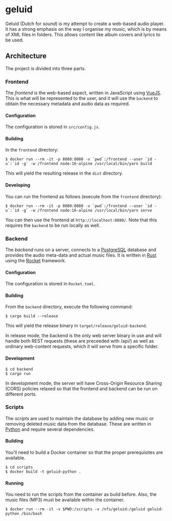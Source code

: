 # geluid

Geluid (Dutch for _sound_) is my attempt to create a web-based audio player. It has a strong emphasis on the way I organise my music, which is by means of XML files in folders. This allows content like album covers and lyrics to be used.

## Architecture

The project is divided into three parts.

### Frontend

The _frontend_ is the web-based aspect, written in JavaScript using [VueJS](https://vuejs.org/). This is what will be represented to the user, and it will use the `backend` to obtain the necessary metadata and audio data as required.

#### Configuration

The configuration is stored in ``src/config.js``.

#### Building

In the `frontend` directory:

```
$ docker run --rm -it -p 8080:8080 -v `pwd`:/frontend --user `id -u`:`id -g` -w /frontend node:16-alpine /usr/local/bin/yarn build
```

This will yield the resulting release in the `dist` directory.

#### Developing

You can run the frontend as follows (execute from the `frontend` directory):

```
$ docker run --rm -it -p 8080:8080 -v `pwd`:/frontend --user `id -u`:`id -g` -w /frontend node:16-alpine /usr/local/bin/yarn serve
```

You can then use the frontend at `http://localhost:8080/`. Note that this requires the `backend` to be run locally as well.

### Backend

The _backend_ runs on a server, connects to a [PostgreSQL](https://www.postgresql.org/) database and provides the audio meta-data and actual music files. It is written in [Rust](https://www.rust-lang.org/) using the [Rocket](https://rocket.rs/) framework.

#### Configuration

The configuration is stored in ``Rocket.toml``.

#### Building

From the `backend` directory, execute the following command:

```
$ cargo build --release
```

This will yield the release binary in `target/release/geluid-backend`.

In release mode, the backend is the only web server binary in use and will handle both REST requests (these are preceeded with /api/) as well as ordinary web-content requests, which it will serve from a specific folder.

#### Development

```
$ cd backend
$ cargo run
```

In development mode, the server will have Cross-Origin Resource Sharing (CORS) policies relaxed so that the frontend and backend can be run on different ports.

### Scripts

The _scripts_ are used to maintain the database by adding new music or removing deleted music data from the database. These are written in [Python](https://www.python.org/) and require several dependencies.

#### Building

You'll need to build a Docker container so that the proper prerequisites are available.

```
$ cd scripts
$ docker build -t geluid-python .
```

#### Running

You need to run the scripts from the container as build before. Also, the music files (MP3) must be available within the container.

```
$ docker run --rm -it -v $PWD:/scripts -v /nfs/geluid:/geluid geluid-python /bin/bash
```

